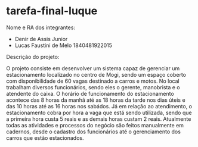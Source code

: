 ﻿# tarefa-final-luque

Nome e RA dos integrantes: 

- Denir de Assis Junior 
- Lucas Faustini de Melo 1840481922015

Descrição do projeto:

O projeto consiste em desenvolver um sistema capaz de gerenciar um estacionamento localizado no centro de Mogi, sendo um espaço coberto com disponibilidade de 60 vagas destinado a carros e motos. No local trabalham diversos funcionários, sendo eles o gerente, manobrista e o atendente do caixa. O horário de funcionamento do estacionamento acontece das 8 horas da manhã até as 18 horas da tarde nos dias úteis e das 10 horas até as 16 horas nos sabádos. Já em relação ao atendimento, o estacionamento cobra por hora a vaga que está sendo utilizada, sendo que a primeira hora custa 5 reais e as demais horas custam 2 reais. Atualmente todas as atividades e processos do negócio são feitos manualmente em cadernos, desde o cadastro dos funcionários até o gerenciamento dos carros que estão estacionados. 
